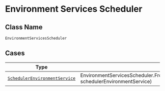
# Environment Services Scheduler

## Class Name

`EnvironmentServicesScheduler`

## Cases

| Type | Factory Method |
|  --- | --- |
| [`SchedulerEnvironmentService`](../../../doc/models/scheduler-environment-service.md) | EnvironmentServicesScheduler.FromSchedulerEnvironmentService(SchedulerEnvironmentService schedulerEnvironmentService) |

